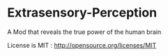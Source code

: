 Extrasensory-Perception
=======================

A Mod that reveals the true power of the human brain

License is MIT : http://opensource.org/licenses/MIT
